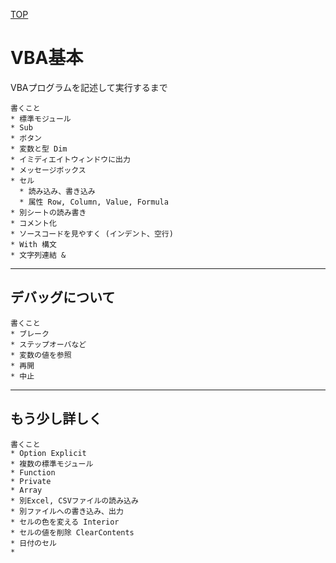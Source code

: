 [TOP](.)

# VBA基本
VBAプログラムを記述して実行するまで

```
書くこと
* 標準モジュール
* Sub
* ボタン
* 変数と型 Dim
* イミディエイトウィンドウに出力
* メッセージボックス
* セル
  * 読み込み、書き込み
  * 属性 Row, Column, Value, Formula
* 別シートの読み書き
* コメント化
* ソースコードを見やすく (インデント、空行)
* With 構文
* 文字列連結 &
```

------------------


## デバッグについて

```
書くこと
* ブレーク
* ステップオーバなど
* 変数の値を参照
* 再開
* 中止
```


------------------


## もう少し詳しく

```
書くこと
* Option Explicit
* 複数の標準モジュール 
* Function
* Private
* Array
* 別Excel, CSVファイルの読み込み
* 別ファイルへの書き込み、出力
* セルの色を変える Interior
* セルの値を削除 ClearContents
* 日付のセル
* 
```

